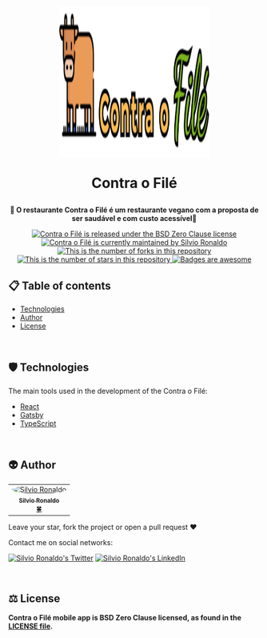 <h1 align="center">
  <img src="./src/assets/images/brand.svg" alt="Contra o Filé Logo" height=300 width=300 />
  <p>Contra o Filé</p>
</h1>

<p align="center">
  <strong>
   🥬 O restaurante Contra o Filé é um restaurante vegano com a proposta de ser saudável e com custo acessível🍉 </br>
  </strong>
</p>

<p align="center">
  <a href="./LICENSE">
    <img src="https://img.shields.io/badge/license-BSD-blue" alt="Contra o Filé is released under the BSD Zero Clause license" />
  </a>
  <a href="https://GitHub.com/Silvio-Ronaldo/contra-o-file/graphs/commit-activity">
    <img src="https://img.shields.io/badge/Maintained%3F-yes-brightgreen" alt="Contra o Filé is currently maintained by Silvio Ronaldo" />
  </a>
  <a href="https://GitHub.com/Silvio-Ronaldo/contra-o-file/network/">
    <img src="https://img.shields.io/github/forks/Silvio-Ronaldo/contra-o-file?style=social" alt="This is the number of forks in this repository" />
  </a>
  <a href="https://GitHub.com/Silvio-Ronaldo/contra-o-file/stargazers/">
    <img src="https://img.shields.io/github/stars/Silvio-Ronaldo/contra-o-file?style=social" alt="This is the number of stars in this repository" />
  </a>
  <a href="https://github.com/Naereen/badges">
    <img src="https://img.shields.io/badge/badge-awesome-brightgreen" alt="Badges are awesome" />
  </a>
</p>



<h2>
  📋 Table of contents
</h2>
<ul>
  <li><a href="https://github.com/Silvio-Ronaldo/contra-o-file#%EF%B8%8F-technologies">Technologies</a></li>
  <li><a href="https://github.com/Silvio-Ronaldo/contra-o-file#-author">Author</a></li>
  <li><a href="https://github.com/Silvio-Ronaldo/contra-o-file#%EF%B8%8F-license">License</a></li>
</ul></br>



<h2>🛡️ Technologies</h2>
<p>The main tools used in the development of the Contra o Filé: </p>

<ul>
  <li><a href="https://pt-br.reactjs.org">React</a></li>
  <li><a href="https://www.gatsbyjs.com">Gatsby</a></li>
  <li><a href="https://www.typescriptlang.org">TypeScript</a></li>
</ul></br>



<h2>👽 Author</h2>
<table>
  <tr>
    <td align="center"><a href="https://github.com/Silvio-Ronaldo"><img style="border-radius: 50%;" src="https://avatars.githubusercontent.com/u/48893927?v=4" width="100px;" alt="Silvio Ronaldo"/><br /><sub><b>Silvio Ronaldo</b></sub></a><br /><a href="https://github.com/Silvio-Ronaldo" title="Silvio Ronaldo">🍀</a></td>
  </tr>
</table>
<p>Leave your star, fork the project or open a pull request ❤️</p>
<p>Contact me on social networks: </p>
<p><a href="https://twitter.com/sivirinoo"><img src="https://img.shields.io/twitter/follow/sivirinoo?style=social" alt="Silvio Ronaldo's Twitter" /></a>
<a href="https://br.linkedin.com/in/silvio-ronaldo77"><img src="https://img.shields.io/badge/-Silvio-blue?style=flat&logo=Linkedin&logoColor=white" alt="Silvio Ronaldo's LinkedIn" /></a></p></br>



<h2>⚖️ License</h2>
<p><strong>Contra o Filé mobile app is BSD Zero Clause licensed, as found in the <a href="./LICENSE">LICENSE file</a>.</strong></p>

